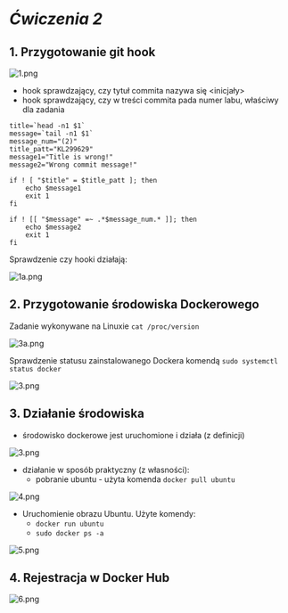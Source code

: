 # ***Ćwiczenia 2***

## 1. Przygotowanie git hook

![1.png](/Lab02/1.png)

- hook sprawdzający, czy tytuł commita nazywa się <inicjały><numer indeksu>
- hook sprawdzający, czy w treści commita pada numer labu, właściwy dla zadania

```
title=`head -n1 $1`
message=`tail -n1 $1`
message_num="(2)"
title_patt="KL299629"
message1="Title is wrong!"
message2="Wrong commit message!"

if ! [ "$title" = $title_patt ]; then
	echo $message1
	exit 1
fi

if ! [[ "$message" =~ .*$message_num.* ]]; then
	echo $message2
	exit 1
fi

```

Sprawdzenie czy hooki działają:

![1a.png](/Lab02/1a.png)

## 2. Przygotowanie środowiska Dockerowego

Zadanie wykonywane na Linuxie 
```cat /proc/version ```

![3a.png](/Lab02/3a.png)

Sprawdzenie statusu zainstalowanego Dockera komendą ```sudo systemctl status docker```


![3.png](/Lab02/3.png)


## 3. Działanie środowiska

- środowisko dockerowe jest uruchomione i działa (z definicji)

![3.png](/Lab02/3.png)

- działanie w sposób praktyczny (z własności):
	- pobranie ubuntu - użyta komenda ```docker pull ubuntu```

![4.png](/Lab02/4.png)

- Uruchomienie obrazu Ubuntu. Użyte komendy:
	- ```docker run ubuntu```
	- ```sudo docker ps -a```

![5.png](/Lab02/5.png)

## 4. Rejestracja w Docker Hub

![6.png](/Lab02/6.png)



